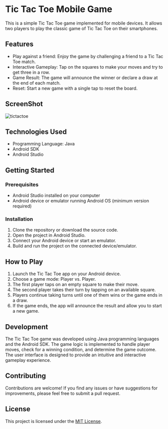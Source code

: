 # Tic Tac Toe Mobile Game

This is a simple Tic Tac Toe game implemented for mobile devices. It allows two players to play the classic game of Tic Tac Toe on their smartphones.

## Features

- Play against a friend: Enjoy the game by challenging a friend to a Tic Tac Toe match.
- Interactive Gameplay: Tap on the squares to make your moves and try to get three in a row.
- Game Result: The game will announce the winner or declare a draw at the end of each match.
- Reset: Start a new game with a single tap to reset the board.
## ScreenShot

![tictactoe](https://github.com/adityait019/Tic_Tac_Toe/assets/78639310/c39ee402-e5e8-4184-b62c-b0bd6d940cc8)

## Technologies Used

- Programming Language: Java
- Android SDK
- Android Studio

## Getting Started

### Prerequisites

- Android Studio installed on your computer
- Android device or emulator running Android OS (minimum version required)

### Installation

1. Clone the repository or download the source code.
2. Open the project in Android Studio.
3. Connect your Android device or start an emulator.
4. Build and run the project on the connected device/emulator.

## How to Play

1. Launch the Tic Tac Toe app on your Android device.
2. Choose a game mode: Player vs. Player.
3. The first player taps on an empty square to make their move.
4. The second player takes their turn by tapping on an available square.
5. Players continue taking turns until one of them wins or the game ends in a draw.
6. If the game ends, the app will announce the result and allow you to start a new game.

## Development

The Tic Tac Toe game was developed using Java programming languages and the Android SDK. The game logic is implemented to handle player moves, check for a winning condition, and determine the game outcome. The user interface is designed to provide an intuitive and interactive gameplay experience.

## Contributing

Contributions are welcome! If you find any issues or have suggestions for improvements, please feel free to submit a pull request.

## License

This project is licensed under the [MIT License](LICENSE).
